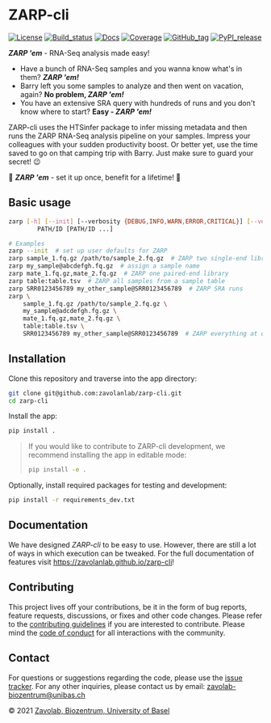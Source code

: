 # ZARP-cli

[![License][badge-license]][badge-url-license]
[![Build_status][badge-build-status]][badge-url-build-status]
[![Docs][badge-docs]][badge-url-docs]
[![Coverage][badge-coverage]][badge-url-coverage]
[![GitHub_tag][badge-github-tag]][badge-url-github-tag]
[![PyPI_release][badge-pypi]][badge-url-pypi]

**_ZARP 'em_** - RNA-Seq analysis made easy!

* Have a bunch of RNA-Seq samples and you wanna know what's in them? **_ZARP
'em!_**  
* Barry left you some samples to analyze and then went on vacation, again? **No
problem, _ZARP 'em!_**  
* You have an extensive SRA query with hundreds of runs and you don't know
where to start? **Easy - _ZARP 'em!_**

ZARP-cli uses the HTSinfer package to infer missing metadata and then runs the
ZARP RNA-Seq analysis pipeline on your samples. Impress your colleagues with
your sudden productivity boost. Or better yet, use the time saved to go on that
camping trip with Barry. Just make sure to guard your secret! :wink:

:pill: **_ZARP 'em_** - set it up once, benefit for a lifetime! :syringe:

## Basic usage

```sh
zarp [-h] [--init] [--verbosity {DEBUG,INFO,WARN,ERROR,CRITICAL}] [--version]
        PATH/ID [PATH/ID ...]

# Examples
zarp --init  # set up user defaults for ZARP
zarp sample_1.fq.gz /path/to/sample_2.fq.gz  # ZARP two single-end libraries
zarp my_sample@abcdefgh.fq.gz  # assign a sample name
zarp mate_1.fq.gz,mate_2.fq.gz  # ZARP one paired-end library
zarp table:table.tsv  # ZARP all samples from a sample table
zarp SRR0123456789 my_other_sample@SRR0123456789  # ZARP SRA runs
zarp \
    sample_1.fq.gz /path/to/sample_2.fq.gz \
    my_sample@adcdefgh.fg.gz \
    mate_1.fq.gz,mate_2.fq.gz \
    table:table.tsv \
    SRR0123456789 my_other_sample@SRR0123456789  # ZARP everything at once!
```

## Installation

Clone this repository and traverse into the app directory:

```sh
git clone git@github.com:zavolanlab/zarp-cli.git
cd zarp-cli
```

Install the app:

```sh
pip install .
```

> If you would like to contribute to ZARP-cli development, we recommend
> installing the app in editable mode:
>
> ```sh
> pip install -e .
> ```

Optionally, install required packages for testing and development:

```sh
pip install -r requirements_dev.txt
```

## Documentation

We have designed _ZARP-cli_ to be easy to use. However, there are still a lot
of ways in which execution can be tweaked. For the full documentation of
features visit <https://zavolanlab.github.io/zarp-cli>!

## Contributing

This project lives off your contributions, be it in the form of bug reports,
feature requests, discussions, or fixes and other code changes. Please refer
to the [contributing guidelines](CONTRIBUTING.md) if you are interested to
contribute. Please mind the [code of conduct](CODE_OF_CONDUCT.md) for all
interactions with the community.

## Contact

For questions or suggestions regarding the code, please use the
[issue tracker][issue-tracker]. For any other inquiries, please contact us
by email: <zavolab-biozentrum@unibas.ch>

&copy; 2021 [Zavolab, Biozentrum, University of Basel][contact]

[contact]: <zavolab-biozentrum@unibas.ch>
[badge-build-status]: <https://github.com/zavolanlab/zarp-cli/actions/workflows/tests.yml/badge.svg>
[badge-coverage]: <https://codecov.io/gh/zavolanlab/zarp-cli/branch/dev/graph/badge.svg?branch=dev&token=0KQZYULZ88>
[badge-docs]: <https://github.com/zavolanlab/zarp-cli/actions/workflows/docs.yml/badge.svg>
[badge-github-tag]: <https://img.shields.io/github/v/tag/zavolanlab/zarp-cli?color=C39BD3>
[badge-license]: <https://img.shields.io/badge/license-Apache%202.0-blue.svg>
[badge-pypi]: <https://img.shields.io/pypi/v/zarp.svg?style=flat&color=C39BD3>
[badge-url-build-status]: <https://github.com/zavolanlab/zarp-cli/actions/workflows/tests.yml>
[badge-url-coverage]: <https://codecov.io/gh/zavolanlab/zarp-cli?branch=dev>
[badge-url-docs]: <https://zavolanlab.github.io/zarp-cli>
[badge-url-github-tag]: <https://github.com/zavolanlab/zarp-cli/releases>
[badge-url-license]: <http://www.apache.org/licenses/LICENSE-2.0>
[badge-url-pypi]: <https://pypi.python.org/pypi/zarp>
[issue-tracker]: <https://github.com/zavolanlab/zarp-cli/issues>
